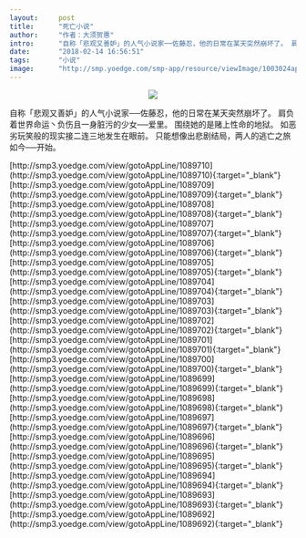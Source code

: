 ```yaml
---
layout:     post
title:      "死亡小说"
author:     "作者：大须贺惠"
intro:      "自称「悲观又善妒」的人气小说家──佐藤忍，他的日常在某天突然崩坏了。 肩负着世界命运丶负伤且一身脏污的少女──爱里。 围绕她的是赌上性命的地狱。 如恶劣玩笑般的现实接二连三地发生在眼前。 只能想像出悲剧结局，两人的逃亡之旅如今──开始。"
date:       "2018-02-14 16:56:51"
tags:       "小说"
image:      "http://smp.yoedge.com/smp-app/resource/viewImage/1003024appline.png"
---
```

<div style="text-align: center">
<p><img src="http://smp.yoedge.com/smp-app/resource/viewImage/1003024appline.png"/></p>
</div>
<p class="post-meta">
<span>自称「悲观又善妒」的人气小说家──佐藤忍，他的日常在某天突然崩坏了。 肩负着世界命运丶负伤且一身脏污的少女──爱里。 围绕她的是赌上性命的地狱。 如恶劣玩笑般的现实接二连三地发生在眼前。 只能想像出悲剧结局，两人的逃亡之旅如今──开始。</span>
</p>
[http://smp3.yoedge.com/view/gotoAppLine/1089710](http://smp3.yoedge.com/view/gotoAppLine/1089710){:target="_blank"}
[http://smp3.yoedge.com/view/gotoAppLine/1089709](http://smp3.yoedge.com/view/gotoAppLine/1089709){:target="_blank"}
[http://smp3.yoedge.com/view/gotoAppLine/1089708](http://smp3.yoedge.com/view/gotoAppLine/1089708){:target="_blank"}
[http://smp3.yoedge.com/view/gotoAppLine/1089707](http://smp3.yoedge.com/view/gotoAppLine/1089707){:target="_blank"}
[http://smp3.yoedge.com/view/gotoAppLine/1089706](http://smp3.yoedge.com/view/gotoAppLine/1089706){:target="_blank"}
[http://smp3.yoedge.com/view/gotoAppLine/1089705](http://smp3.yoedge.com/view/gotoAppLine/1089705){:target="_blank"}
[http://smp3.yoedge.com/view/gotoAppLine/1089704](http://smp3.yoedge.com/view/gotoAppLine/1089704){:target="_blank"}
[http://smp3.yoedge.com/view/gotoAppLine/1089703](http://smp3.yoedge.com/view/gotoAppLine/1089703){:target="_blank"}
[http://smp3.yoedge.com/view/gotoAppLine/1089702](http://smp3.yoedge.com/view/gotoAppLine/1089702){:target="_blank"}
[http://smp3.yoedge.com/view/gotoAppLine/1089701](http://smp3.yoedge.com/view/gotoAppLine/1089701){:target="_blank"}
[http://smp3.yoedge.com/view/gotoAppLine/1089700](http://smp3.yoedge.com/view/gotoAppLine/1089700){:target="_blank"}
[http://smp3.yoedge.com/view/gotoAppLine/1089699](http://smp3.yoedge.com/view/gotoAppLine/1089699){:target="_blank"}
[http://smp3.yoedge.com/view/gotoAppLine/1089698](http://smp3.yoedge.com/view/gotoAppLine/1089698){:target="_blank"}
[http://smp3.yoedge.com/view/gotoAppLine/1089697](http://smp3.yoedge.com/view/gotoAppLine/1089697){:target="_blank"}
[http://smp3.yoedge.com/view/gotoAppLine/1089696](http://smp3.yoedge.com/view/gotoAppLine/1089696){:target="_blank"}
[http://smp3.yoedge.com/view/gotoAppLine/1089695](http://smp3.yoedge.com/view/gotoAppLine/1089695){:target="_blank"}
[http://smp3.yoedge.com/view/gotoAppLine/1089694](http://smp3.yoedge.com/view/gotoAppLine/1089694){:target="_blank"}
[http://smp3.yoedge.com/view/gotoAppLine/1089693](http://smp3.yoedge.com/view/gotoAppLine/1089693){:target="_blank"}
[http://smp3.yoedge.com/view/gotoAppLine/1089692](http://smp3.yoedge.com/view/gotoAppLine/1089692){:target="_blank"}


